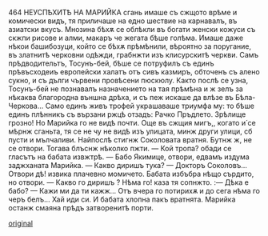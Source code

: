 ﻿464
НЕУСПѢХИТѢ НА МАРИЙКА
сгань имаше съ сжщото врѣме и комически видъ, тя приличаше на едно шествие на карнавалъ, въ азиатски вкусъ. Мнозина бѣхѫ се облѣкли въ богати женски кожуси съ скжпи рисове и алми, макаръ че жегата бѣше голѣма. Имаше даже нѣкои башибозуци, който се бѣхѫ прѣмѣнили, вѣроятно за поругание, въ златнитѣ черковни одѣжди, грабнжти изъ клисурскитѣ черкви. Самъ прѣдводительтъ, Тосунъ-бей, бѣше се потруфилъ съ единъ прѣвъсходеиъ европейски халатъ отъ сивъ казмиръ, обточенъ съ алено сукно, и съ дълги чървени провѣсени пюскюлу. Както послѣ се узна, Тосунъ-бей не познавалъ назначението на тая прѣмѣна и ж зелъ за нѣкаква благородна външна дрѣха, и съ пеж искаше да влѣзе въ Бѣла-Черкова...
Само единъ живъ трофей украшаваше триумфа му: то бѣше единъ плѣнникъ съ вързани ржцѣ отзадъ: Рачко Пръдлето.
Зрѣлище грозно!
Но Марийка го не видѣ почти. Още въ сжщия мигъ,, когато и́ се мѣрнж сганьта, тя се не чу не видѣ изъ улицата, минж други улици, сб пусти и мълчаливи. Найпослѣ стигнж Соколовата вратня. Бутнж ж, не се отвори. Тогава блъснж нѣколко пжти.
— Кой тропа? обади се гласътъ на бабата извжтрѣ.
— Бабо Якимице, отвори, едвамъ издума заджханата Марийка.
— Какво диришъ тука?
— Докторъ Соколовъ... Отвори дѣ! извика плачевно момичето.
Бабата избъбра нѣщо сърдито, но отвори.
— Какво го диришъ ? Нѣма го! каза тя сопнжто. :— Дѣка е бабо?
— Кажи ми да ти кажж... Отъ вчера го потирихѫ и до сега нѣма го черъ белъ... Хай иди си.
И бабата хлопна пакъ вратнята.
Марийка останж смаяна прѣдъ затворенитѣ порти.

[original](images/517.jpg)